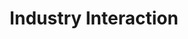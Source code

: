 ---
title: Industry Interaction
id: industry-interaction
description: Industry Interaction Component in T&P Website
sidebar_label: Industry Interaction
---